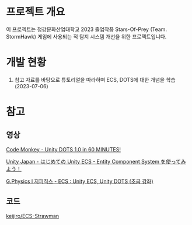# 프로젝트 개요

이 프로젝트는 청강문화산업대학교 2023 졸업작품 Stars-Of-Prey (Team. StormHawk) 게임에 사용되는
적 탐지 시스템 개선을 위한 프로젝트입니다.

# 개발 현황

1. 참고 자료를 바탕으로 튜토리얼을 따라하며 ECS, DOTS에 대한 개념을 학습 (2023-07-06)

# 참고

## 영상

[Code Monkey - Unity DOTS 1.0 in 60 MINUTES!](https://youtu.be/H7zAORa3Ux0)

[Unity Japan - はじめての Unity ECS - Entity Component System を使ってみよう！](https://youtu.be/vzF00Wb6wNY)

[G.Physics l 지피직스 - ECS : Unity ECS, Unity DOTS (초급 강좌)](https://youtu.be/7UphiG8UtTg)

## 코드

[keijiro/ECS-Strawman](https://github.com/keijiro/ECS-Strawman)
